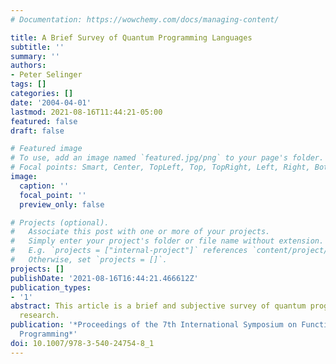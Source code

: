 ```yaml
---
# Documentation: https://wowchemy.com/docs/managing-content/

title: A Brief Survey of Quantum Programming Languages
subtitle: ''
summary: ''
authors:
- Peter Selinger
tags: []
categories: []
date: '2004-04-01'
lastmod: 2021-08-16T11:44:21-05:00
featured: false
draft: false

# Featured image
# To use, add an image named `featured.jpg/png` to your page's folder.
# Focal points: Smart, Center, TopLeft, Top, TopRight, Left, Right, BottomLeft, Bottom, BottomRight.
image:
  caption: ''
  focal_point: ''
  preview_only: false

# Projects (optional).
#   Associate this post with one or more of your projects.
#   Simply enter your project's folder or file name without extension.
#   E.g. `projects = ["internal-project"]` references `content/project/deep-learning/index.md`.
#   Otherwise, set `projects = []`.
projects: []
publishDate: '2021-08-16T16:44:21.466612Z'
publication_types:
- '1'
abstract: This article is a brief and subjective survey of quantum programming language
  research.
publication: '*Proceedings of the 7th International Symposium on Functional and Logic
  Programming*'
doi: 10.1007/978-3-540-24754-8_1
---
```

